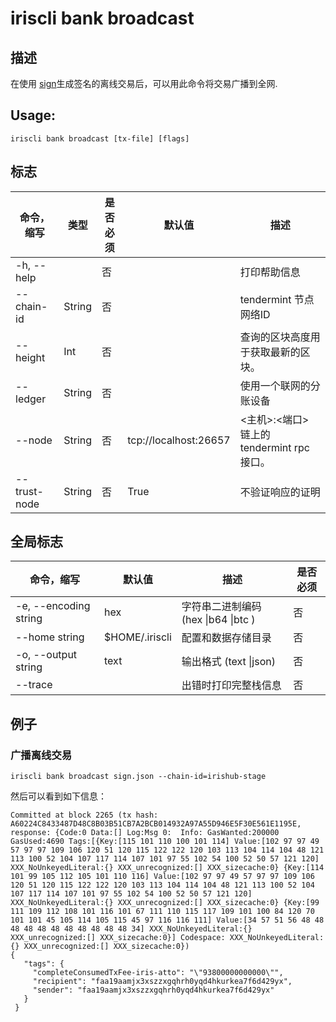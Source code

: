 # iriscli bank broadcast

## 描述

在使用 [sign](./sign.md)生成签名的离线交易后，可以用此命令将交易广播到全网.

## Usage:

```
iriscli bank broadcast [tx-file] [flags] 
```

 

## 标志

| 命令，缩写   | 类型   | 是否必须 | 默认值                | 描述                                      |
| ------------ | ------ | -------- | --------------------- | ----------------------------------------- |
| -h, --help   |        | 否       |                       | 打印帮助信息                              |
| --chain-id   | String | 否       |                       | tendermint 节点网络ID                     |
| --height     | Int    | 否       |                       | 查询的区块高度用于获取最新的区块。        |
| --ledger     | String | 否       |                       | 使用一个联网的分账设备                    |
| --node       | String | 否       | tcp://localhost:26657 | <主机>:<端口> 链上的tendermint rpc 接口。 |
| --trust-node | String | 否       | True                  | 不验证响应的证明                          |



## 全局标志

| 命令，缩写             | 默认值         | 描述                                | 是否必须 |
| --------------------- | -------------- | ----------------------------------- | -------- |
| -e, --encoding string | hex            | 字符串二进制编码 (hex \|b64 \|btc ) | 否       |
| --home string         | $HOME/.iriscli | 配置和数据存储目录                  | 否       |
| -o, --output string   | text           | 输出格式 (text \|json)              | 否       |
| --trace               |                | 出错时打印完整栈信息                | 否       |



## 例子

### 广播离线交易

```
iriscli bank broadcast sign.json --chain-id=irishub-stage 

```

然后可以看到如下信息：

```
Committed at block 2265 (tx hash: A60224C8433487D48C8B03B51CB7A2BCB014932A97A55D946E5F30E561E1195E, response: {Code:0 Data:[] Log:Msg 0:  Info: GasWanted:200000 GasUsed:4690 Tags:[{Key:[115 101 110 100 101 114] Value:[102 97 97 49 57 97 97 109 106 120 51 120 115 122 122 120 103 113 104 114 104 48 121 113 100 52 104 107 117 114 107 101 97 55 102 54 100 52 50 57 121 120] XXX_NoUnkeyedLiteral:{} XXX_unrecognized:[] XXX_sizecache:0} {Key:[114 101 99 105 112 105 101 110 116] Value:[102 97 97 49 57 97 97 109 106 120 51 120 115 122 122 120 103 113 104 114 104 48 121 113 100 52 104 107 117 114 107 101 97 55 102 54 100 52 50 57 121 120] XXX_NoUnkeyedLiteral:{} XXX_unrecognized:[] XXX_sizecache:0} {Key:[99 111 109 112 108 101 116 101 67 111 110 115 117 109 101 100 84 120 70 101 101 45 105 114 105 115 45 97 116 116 111] Value:[34 57 51 56 48 48 48 48 48 48 48 48 48 48 48 34] XXX_NoUnkeyedLiteral:{} XXX_unrecognized:[] XXX_sizecache:0}] Codespace: XXX_NoUnkeyedLiteral:{} XXX_unrecognized:[] XXX_sizecache:0})
{
   "tags": {
     "completeConsumedTxFee-iris-atto": "\"93800000000000\"",
     "recipient": "faa19aamjx3xszzxgqhrh0yqd4hkurkea7f6d429yx",
     "sender": "faa19aamjx3xszzxgqhrh0yqd4hkurkea7f6d429yx"
   }
 }
```